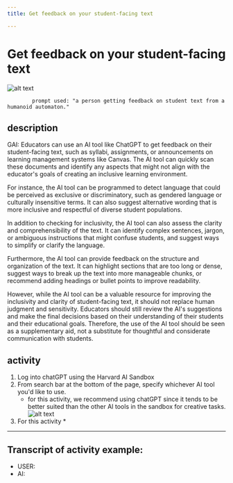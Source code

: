 ```yaml
---
title: Get feedback on your student-facing text

---
```


# Get feedback on your student-facing text

![alt text](https://files.slack.com/files-pri/T0HTW3H0V-F062LPH4CL8/_steampunk_human_feedback.png?pub_secret=c69b63dcb9)

            prompt used: "a person getting feedback on student text from a humanoid automaton."
            
## description
GAI: Educators can use an AI tool like ChatGPT to get feedback on their student-facing text, such as syllabi, assignments, or announcements on learning management systems like Canvas. The AI tool can quickly scan these documents and identify any aspects that might not align with the educator's goals of creating an inclusive learning environment.

For instance, the AI tool can be programmed to detect language that could be perceived as exclusive or discriminatory, such as gendered language or culturally insensitive terms. It can also suggest alternative wording that is more inclusive and respectful of diverse student populations.

In addition to checking for inclusivity, the AI tool can also assess the clarity and comprehensibility of the text. It can identify complex sentences, jargon, or ambiguous instructions that might confuse students, and suggest ways to simplify or clarify the language.

Furthermore, the AI tool can provide feedback on the structure and organization of the text. It can highlight sections that are too long or dense, suggest ways to break up the text into more manageable chunks, or recommend adding headings or bullet points to improve readability.

However, while the AI tool can be a valuable resource for improving the inclusivity and clarity of student-facing text, it should not replace human judgment and sensitivity. Educators should still review the AI's suggestions and make the final decisions based on their understanding of their students and their educational goals. Therefore, the use of the AI tool should be seen as a supplementary aid, not a substitute for thoughtful and considerate communication with students.


## activity
1. Log into chatGPT using the Harvard AI Sandbox
2. From search bar at the bottom of the page, specify whichever AI tool you'd like to use.
    * for this activity, we recommend using chatGPT since it tends to be better suited than the other AI tools in the sandbox for creative tasks.
![alt text](https://files.slack.com/files-pri/T0HTW3H0V-F0612HG51ND/video_to_gif__6_..gif?pub_secret=4e1c91c9ce)
3. For this activity
    * 

---

## Transcript of activity example:

* USER:
* AI: 